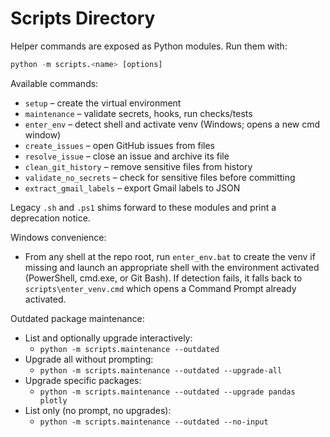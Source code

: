 # Scripts Directory

Helper commands are exposed as Python modules. Run them with:

``` python
python -m scripts.<name> [options]
```

Available commands:

- `setup` – create the virtual environment
- `maintenance` – validate secrets, hooks, run checks/tests
- `enter_env` – detect shell and activate venv (Windows; opens a new cmd window)
- `create_issues` – open GitHub issues from files
- `resolve_issue` – close an issue and archive its file
- `clean_git_history` – remove sensitive files from history
- `validate_no_secrets` – check for sensitive files before committing
- `extract_gmail_labels` – export Gmail labels to JSON

Legacy `.sh` and `.ps1` shims forward to these modules and print a
deprecation notice.

Windows convenience:

- From any shell at the repo root, run `enter_env.bat` to create the venv if
  missing and launch an appropriate shell with the environment activated
  (PowerShell, cmd.exe, or Git Bash). If detection fails, it falls back to
  `scripts\enter_venv.cmd` which opens a Command Prompt already activated.

Outdated package maintenance:

- List and optionally upgrade interactively:
  - `python -m scripts.maintenance --outdated`
- Upgrade all without prompting:
  - `python -m scripts.maintenance --outdated --upgrade-all`
- Upgrade specific packages:
  - `python -m scripts.maintenance --outdated --upgrade pandas plotly`
- List only (no prompt, no upgrades):
  - `python -m scripts.maintenance --outdated --no-input`
